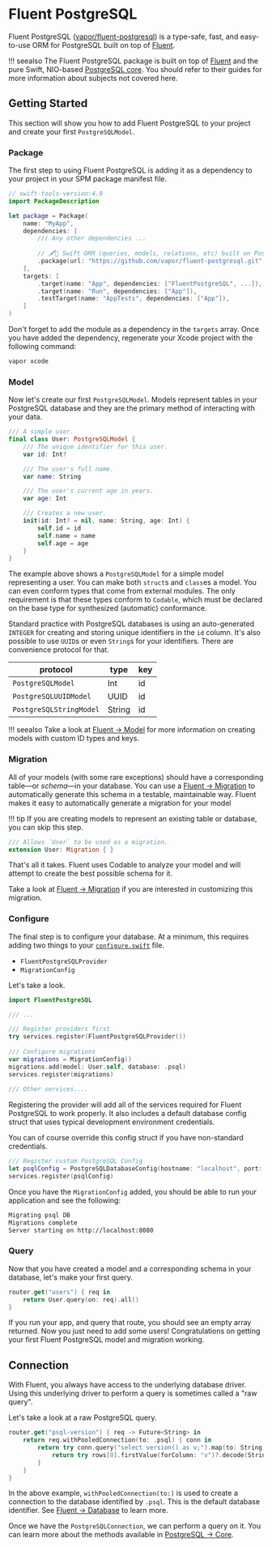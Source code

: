 # Fluent PostgreSQL

Fluent PostgreSQL ([vapor/fluent-postgresql](https://github.com/vapor/fluent-postgresql)) is a type-safe, fast, and easy-to-use ORM for PostgreSQL built on top of [Fluent](../fluent/getting-started.md).

!!! seealso
    The Fluent PostgreSQL package is built on top of [Fluent](../fluent/getting-started.md) and the pure Swift, NIO-based [PostgreSQL core](core.md). You should refer to their guides for more information about subjects not covered here.

## Getting Started

This section will show you how to add Fluent PostgreSQL to your project and create your first `PostgreSQLModel`.

### Package

The first step to using Fluent PostgreSQL is adding it as a dependency to your project in your SPM package manifest file.

```swift
// swift-tools-version:4.0
import PackageDescription

let package = Package(
    name: "MyApp",
    dependencies: [
        /// Any other dependencies ...
        
        // 🖋🐘 Swift ORM (queries, models, relations, etc) built on PostgreSQL.
        .package(url: "https://github.com/vapor/fluent-postgresql.git", from: "1.0.0-rc.2"),
    ],
    targets: [
        .target(name: "App", dependencies: ["FluentPostgreSQL", ...]),
        .target(name: "Run", dependencies: ["App"]),
        .testTarget(name: "AppTests", dependencies: ["App"]),
    ]
)
```

Don't forget to add the module as a dependency in the `targets` array. Once you have added the dependency, regenerate your Xcode project with the following command:

```sh
vapor xcode
```

### Model

Now let's create our first `PostgreSQLModel`. Models represent tables in your PostgreSQL database and they are the primary method of interacting with your data. 

```swift
/// A simple user.
final class User: PostgreSQLModel {
    /// The unique identifier for this user.
    var id: Int?

    /// The user's full name.
    var name: String

    /// The user's current age in years.
    var age: Int

    /// Creates a new user.
    init(id: Int? = nil, name: String, age: Int) {
        self.id = id
        self.name = name
        self.age = age
    }
}
```

The example above shows a `PostgreSQLModel` for a simple model representing a user. You can make both `struct`s and `class`es a model. You can even conform types that come from external modules. The only requirement is that these types conform to `Codable`, which must be declared on the base type for synthesized (automatic) conformance.

Standard practice with PostgreSQL databases is using an auto-generated `INTEGER` for creating and storing unique identifiers in the `id` column. It's also possible to use `UUID`s or even `String`s for your identifiers. There are convenience protocol for that. 

|protocol               |type  |key|
|-----------------------|------|---|
|`PostgreSQLModel`      |Int   |id |
|`PostgreSQLUUIDModel`  |UUID  |id |
|`PostgreSQLStringModel`|String|id |

!!! seealso
    Take a look at [Fluent &rarr; Model](../fluent/models.md) for more information on creating models with custom ID types and keys.
    
### Migration

All of your models (with some rare exceptions) should have a corresponding table&mdash;or _schema_&mdash;in your database. You can use a [Fluent &rarr; Migration](../fluent/migrations.md) to automatically generate this schema in a testable, maintainable way. Fluent makes it easy to automatically generate a migration for your model

!!! tip
    If you are creating models to represent an existing table or database, you can skip this step.
    
```swift
/// Allows `User` to be used as a migration.
extension User: Migration { }
```

That's all it takes. Fluent uses Codable to analyze your model and will attempt to create the best possible schema for it.

Take a look at [Fluent &rarr; Migration](../fluent/migrations.md) if you are interested in customizing this migration.

### Configure

The final step is to configure your database. At a minimum, this requires adding two things to your [`configure.swift`](../getting-started/structure.md#configureswift) file.

- `FluentPostgreSQLProvider`
- `MigrationConfig`

Let's take a look.

```swift
import FluentPostgreSQL

/// ...

/// Register providers first
try services.register(FluentPostgreSQLProvider())
    
/// Configure migrations
var migrations = MigrationConfig()
migrations.add(model: User.self, database: .psql)
services.register(migrations)
    
/// Other services....
```

Registering the provider will add all of the services required for Fluent PostgreSQL to work properly. It also includes a default database config struct that uses typical development environment credentials. 

You can of course override this config struct if you have non-standard credentials.

```swift
/// Register custom PostgreSQL Config
let psqlConfig = PostgreSQLDatabaseConfig(hostname: "localhost", port: 5432, username: "vapor")
services.register(psqlConfig)
```

Once you have the `MigrationConfig` added, you should be able to run your application and see the following:

```sh
Migrating psql DB
Migrations complete
Server starting on http://localhost:8080
```

### Query

Now that you have created a model and a corresponding schema in your database, let's make your first query.

```swift
router.get("users") { req in
    return User.query(on: req).all()
}
```

If you run your app, and query that route, you should see an empty array returned. Now you just need to add some users! Congratulations on getting your first Fluent PostgreSQL model and migration working.

## Connection

With Fluent, you always have access to the underlying database driver. Using this underlying driver to perform a query is sometimes called a "raw query".

Let's take a look at a raw PostgreSQL query.

```swift
router.get("psql-version") { req -> Future<String> in
    return req.withPooledConnection(to: .psql) { conn in
        return try conn.query("select version() as v;").map(to: String.self) { rows in
            return try rows[0].firstValue(forColumn: "v")?.decode(String.self) ?? "n/a"
        }
    }
}
```

In the above example, `withPooledConnection(to:)` is used to create a connection to the database identified by `.psql`. This is the default database identifier. See [Fluent &rarr; Database](../fluent/database.md#identifier) to learn more.

Once we have the `PostgreSQLConnection`, we can perform a query on it. You can learn more about the methods available in [PostgreSQL &rarr; Core](core.md).
